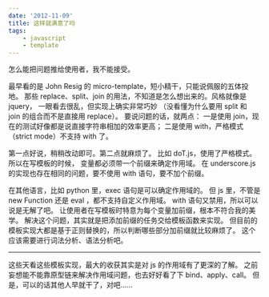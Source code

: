 ```yaml
---
date: '2012-11-09'
title: 这样就满意了吗
tags:
    - javascript
    - template
---
```


怎么能把问题推给使用者，我不能接受。

最早看的是 John Resig 的 micro-template，短小精干，只能说佩服的五体投地。
那些 replace、split、join 的用法，不知道是怎么想出来的。风格就像是 jquery，
一眼看去很乱，但实现上确实非常巧妙
（没看懂为什么要用 split 和 join 的组合而不是直接用 replace）。
要说问题的话，就两点：
一是使用 join，现在的测试好像都是说直接字符串相加的效率更高；
二是使用 with，严格模式（strict mode）不支持 with 了。

第一点好说，稍稍改动即可。第二点就麻烦了。
比如 doT.js，使用了严格模式。所以在写模板的时候，
变量都必须带一个前缀来确定作用域。
在 underscore.js 的实现也存在相同的问题，要不使用 with 语句，要不加个前缀。

在其他语言，比如 python 里，exec 语句是可以确定作用域的。
但 js 里，不管是 new Function 还是 eval ，都不支持自定义作用域。
with 语句又禁用，所以可以说是无解了吧。
让使用者在写模板时特意为每个变量加前缀，根本不符合我的美学。
解决这个问题，其实就是把添加前缀的任务交给模板函数来实现。
但目前的模板实现大都是基于正则替换的，所以判断哪些部分加前缀就比较麻烦了。
这个应该需要进行词法分析、语法分析吧。

------

这些天看这些模板实现，最大的收获其实是对 js 的作用域有了更深的了解。
之前妄想能不能靠原型链来解决作用域问题，也去好好看了下 bind、apply、call。
但是，可以的话其他人早就干了，对吧……
